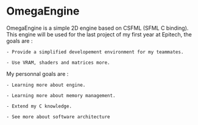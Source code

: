 # OmegaEngine

OmegaEngine is a simple 2D engine based on CSFML (SFML C binding).
This engine will be used for the last project of my first year at Epitech, the goals are :

    - Provide a simplified developement environment for my teammates.

    - Use VRAM, shaders and matrices more.

My personnal goals are :

    - Learning more about engine.

    - Learning more about memory management.

    - Extend my C knowledge.

    - See more about software architecture
